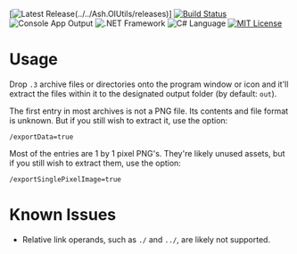 [![Latest Release](https://img.shields.io/badge/version-1.2.0-brightgreen.svg)(../../Ash.OIUtils/releases)] [![Build Status](https://travis-ci.org/MillenniumWarAigis/Ash.OIUtils.svg?branch=master)](https://travis-ci.org/MillenniumWarAigis/Ash.OIUtils) ![Console App Output](https://img.shields.io/badge/output-console_app-green.svg) ![.NET Framework](https://img.shields.io/badge/%2ENET_framework-4%2E5%2E2-green.svg) ![C# Language](https://img.shields.io/badge/language-C%23-yellow.svg) [![MIT License](https://img.shields.io/badge/license-MIT-blue.svg)](LICENSE.md)

# Usage

Drop `.3` archive files or directories onto the program window or icon and it'll extract the files within it to the designated output folder (by default: `out`).

The first entry in most archives is not a PNG file. Its contents and file format is unknown. But if you still wish to extract it, use the option:

```console
/exportData=true
```

Most of the entries are 1 by 1 pixel PNG's. They're likely unused assets, but if you still wish to extract them, use the option:

```console
/exportSinglePixelImage=true
```

# Known Issues

- Relative link operands, such as `./` and `../`, are likely not supported.
